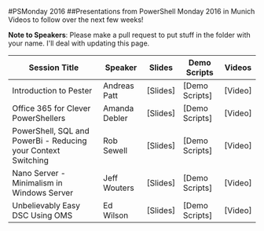 #PSMonday 2016
##Presentations from PowerShell Monday 2016 in Munich
Videos to follow over the next few weeks!

**Note to Speakers**: Please make a pull request to put stuff in the folder with your name. I'll deal with updating this page.

| Session Title  | Speaker | Slides | Demo Scripts | Videos |
| ------------- | ------------- | ------------- | ------------- | ------------- |
| Introduction to Pester | Andreas Patt  | [Slides] | [Demo Scripts] | [Video]
| Office 365 for Clever PowerShellers | Amanda Debler  | [Slides] | [Demo Scripts] | [Video]
| PowerShell, SQL and PowerBi - Reducing your Context Switching  | Rob Sewell  | [Slides] | [Demo Scripts] | [Video]
| Nano Server - Minimalism in Windows Server | Jeff Wouters | [Slides] | [Demo Scripts] | [Video]
| Unbelievably Easy DSC Using OMS | Ed Wilson | [Slides] | [Demo Scripts] | [Video]
